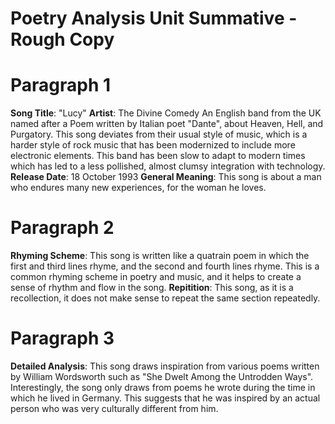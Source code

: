 # Poetry Analysis Unit Summative - Rough Copy

# Paragraph 1
**Song Title**: "Lucy"
**Artist**: The Divine Comedy
An English band from the UK named after a Poem written by Italian poet "Dante", about Heaven, Hell, and Purgatory. This song deviates from their usual style of music, which is a harder style of rock music that has been modernized to include more electronic elements. This band has been slow to adapt to modern times which has led to a less pollished, almost clumsy integration with technology.
**Release Date**: 18 October 1993
**General Meaning**: This song is about a man who endures many new experiences, for the woman he loves.

# Paragraph 2
**Rhyming Scheme**: This song is written like a quatrain poem in which the first and third lines rhyme, and the second and fourth lines rhyme. This is a common rhyming scheme in poetry and music, and it helps to create a sense of rhythm and flow in the song. **Repitition**: This song, as it is a recollection, it does not make sense to repeat the same section repeatedly.

# Paragraph 3
**Detailed Analysis**: This song draws inspiration from various poems written by William Wordsworth such as "She Dwelt Among the Untrodden Ways". Interestingly, the song only draws from poems he wrote during the time in which he lived in Germany. This suggests that he was inspired by an actual person who was very culturally different from him.


